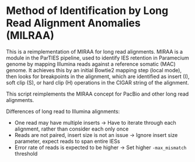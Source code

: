 # Method of Identification by Long Read Alignment Anomalies (MILRAA)

This is a reimplementation of MIRAA for long read alignments. MIRAA is a module in the ParTIES pipeline, used to identify IES retention in Paramecium genome by mapping Illumina reads against a reference somatic (MAC) genome. It achieves this by an initial Bowtie2 mapping step (local mode), then looks for breakpoints in the alignment, which are identified as insert (I), soft clip (S), or hard clip (H) operations in the CIGAR string of the alignment.

This script reimplements the MIRAA concept for PacBio and other long read alignments. 

Differences of long read to Illumina alignments:
 * One read may have multiple inserts -> Have to iterate through each alignment, rather than consider each only once
 * Reads are not paired, insert size is not an issue -> Ignore insert size parameter, expect reads to span entire IESs
 * Error rate of reads is expected to be higher -> Set higher `-max_mismatch` threshold
